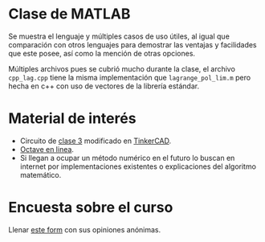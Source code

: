 ﻿# Clase de MATLAB
Se muestra el lenguaje y múltiples casos de uso útiles, al igual que comparación con otros lenguajes
para demostrar las ventajas y facilidades que este posee, así como la mención de otras opciones.

Múltiples archivos pues se cubrió mucho durante la clase, el archivo `cpp_lag.cpp` tiene la misma implementación que `lagrange_pol_lim.m` pero hecha en c++ con uso de vectores de la librería estándar.

# Material de interés
- Circuito de [clase
  3](https://github.com/Coheteria-TECSpace/intro-computacional/tree/main/IIS-21/3-arduino#clase-de-arduino)
  modificado en [TinkerCAD](https://www.tinkercad.com/things/08U5l11yzzZ).
- [Octave en linea](https://octave-online.net/).
- Si llegan a ocupar un método numérico en el futuro lo buscan en internet por implementaciones existentes o explicaciones del algoritmo matemático.

# Encuesta sobre el curso
Llenar [este form](https://forms.gle/ijtjfcdMVd6cN6N7A) con sus opiniones anónimas.
